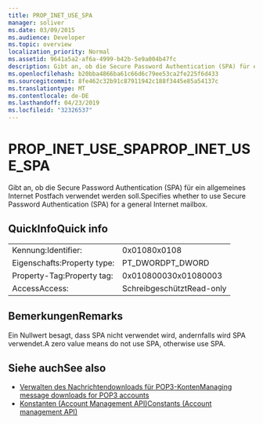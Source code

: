 ```yaml
---
title: PROP_INET_USE_SPA
manager: soliver
ms.date: 03/09/2015
ms.audience: Developer
ms.topic: overview
localization_priority: Normal
ms.assetid: 9641a5a2-af6a-4999-b42b-5e9a004b47fc
description: Gibt an, ob die Secure Password Authentication (SPA) für ein allgemeines Internet Postfach verwendet werden soll.
ms.openlocfilehash: b20bba4866ba61c66d6c79ee53ca2fe225f6d433
ms.sourcegitcommit: 8fe462c32b91c87911942c188f3445e85a54137c
ms.translationtype: MT
ms.contentlocale: de-DE
ms.lasthandoff: 04/23/2019
ms.locfileid: "32326537"
---
```

# <a name="propinetusespa"></a><span data-ttu-id="ad0a0-103">PROP_INET_USE_SPA</span><span class="sxs-lookup"><span data-stu-id="ad0a0-103">PROP_INET_USE_SPA</span></span>

<span data-ttu-id="ad0a0-104">Gibt an, ob die Secure Password Authentication (SPA) für ein allgemeines Internet Postfach verwendet werden soll.</span><span class="sxs-lookup"><span data-stu-id="ad0a0-104">Specifies whether to use Secure Password Authentication (SPA) for a general Internet mailbox.</span></span>
  
## <a name="quick-info"></a><span data-ttu-id="ad0a0-105">QuickInfo</span><span class="sxs-lookup"><span data-stu-id="ad0a0-105">Quick info</span></span>

|||
|:-----|:-----|
|<span data-ttu-id="ad0a0-106">Kennung:</span><span class="sxs-lookup"><span data-stu-id="ad0a0-106">Identifier:</span></span>  <br/> |<span data-ttu-id="ad0a0-107">0x0108</span><span class="sxs-lookup"><span data-stu-id="ad0a0-107">0x0108</span></span>  <br/> |
|<span data-ttu-id="ad0a0-108">Eigenschafts:</span><span class="sxs-lookup"><span data-stu-id="ad0a0-108">Property type:</span></span>  <br/> |<span data-ttu-id="ad0a0-109">PT_DWORD</span><span class="sxs-lookup"><span data-stu-id="ad0a0-109">PT_DWORD</span></span>  <br/> |
|<span data-ttu-id="ad0a0-110">Property-Tag:</span><span class="sxs-lookup"><span data-stu-id="ad0a0-110">Property tag:</span></span>  <br/> |<span data-ttu-id="ad0a0-111">0x01080003</span><span class="sxs-lookup"><span data-stu-id="ad0a0-111">0x01080003</span></span>  <br/> |
|<span data-ttu-id="ad0a0-112">Access</span><span class="sxs-lookup"><span data-stu-id="ad0a0-112">Access:</span></span>  <br/> |<span data-ttu-id="ad0a0-113">Schreibgeschützt</span><span class="sxs-lookup"><span data-stu-id="ad0a0-113">Read-only</span></span>  <br/> |
   
## <a name="remarks"></a><span data-ttu-id="ad0a0-114">Bemerkungen</span><span class="sxs-lookup"><span data-stu-id="ad0a0-114">Remarks</span></span>

<span data-ttu-id="ad0a0-115">Ein Nullwert besagt, dass SPA nicht verwendet wird, andernfalls wird SPA verwendet.</span><span class="sxs-lookup"><span data-stu-id="ad0a0-115">A zero value means do not use SPA, otherwise use SPA.</span></span>
  
## <a name="see-also"></a><span data-ttu-id="ad0a0-116">Siehe auch</span><span class="sxs-lookup"><span data-stu-id="ad0a0-116">See also</span></span>

- [<span data-ttu-id="ad0a0-117">Verwalten des Nachrichtendownloads für POP3-Konten</span><span class="sxs-lookup"><span data-stu-id="ad0a0-117">Managing message downloads for POP3 accounts</span></span>](managing-message-downloads-for-pop3-accounts.md) 
- [<span data-ttu-id="ad0a0-118">Konstanten (Account Management API)</span><span class="sxs-lookup"><span data-stu-id="ad0a0-118">Constants (Account management API)</span></span>](constants-account-management-api.md)

